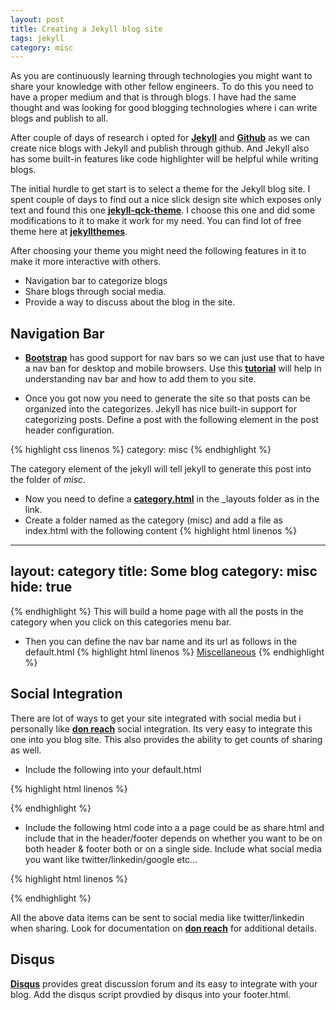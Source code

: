 ```yaml
---
layout: post
title: Creating a Jekyll blog site
tags: jekyll
category: misc
---
```

As you are continuously learning through technologies you might want to share your knowledge with other fellow engineers. To do this you need to have a proper medium and that is through blogs. I have had the same thought and was looking for good blogging technologies where i can write blogs and publish to all.

After couple of days of research i opted for **[Jekyll](http://jekyllrb.com/)** and **[Github](https://github.com/)** as we can create nice blogs with Jekyll and publish through github. And Jekyll also has some built-in features like code highlighter will be helpful while writing blogs.

<!--more-->

The initial hurdle to get start is to select a theme for the Jekyll blog site. I spent couple of days to find out a nice slick design site which exposes only text and found this one **[jekyll-qck-theme](http://qckanemoto.github.io/jekyll-qck-theme/)**. I choose this one and did some modifications to it to make it work for my need. You can find lot of free theme here at **[jekyllthemes](http://jekyllthemes.io/)**.


After choosing your theme you might need the following features in it to make it more interactive with others.

* Navigation bar to categorize blogs
* Share blogs through social media.
* Provide a way to discuss about the blog in the site.



## Navigation Bar

 * **[Bootstrap](http://getbootstrap.com/)** has good support for nav bars so we can just use that to have a nav ban for desktop and mobile browsers. Use this **[tutorial](https://getbootstrap.com/components/#navbar)** will help in understanding nav bar and how to add them to you site.

 * Once you got now you need to generate the site so that posts can be organized into the categorizes. Jekyll has nice built-in support for categorizing posts. Define a post with the following element in the post header configuration.

{% highlight css linenos %}
category: misc
{% endhighlight %}

The category element of the jekyll will tell jekyll to generate this post into the folder of *misc*.

* Now you need to define a **[category.html](https://github.com/tguduru/tguduru.github.io/blob/master/_layouts/category.html)** in the _layouts folder as in the link.
* Create a folder named as the category (misc) and add a file as index.html with the following content
{% highlight html linenos %}
---
layout: category
title: Some blog
category: misc
hide: true
---
{% endhighlight %}
This will build a home page with all the posts in the category when you click on this categories menu bar.

* Then you can define the nav bar name and its url as follows in the default.html
{% highlight html linenos %}
<a class="page-scroll" href="/misc">Miscellaneous</a>
{% endhighlight %}

## Social Integration
There are lot of ways to get your site integrated with social media but i personally like **[don reach](http://donreach.com/social-share-buttons)** social integration. Its very easy to integrate this one into you blog site. This also provides the ability to get counts of sharing as well.

* Include the following into your default.html

{% highlight html linenos %}
<script src="http://share.donreach.com/buttons.js"></script>
{% endhighlight %}


* Include the following html code into a a page could be as share.html and include that in the header/footer depends on whether you want to be on both header & footer both or on a single side. Include what social media you want like twitter/linkedin/google etc...

{% highlight html linenos %}
<div class="don-share" data-url="<url>" data-image="" data-style="icons" data-bubbles="hover" data-title="<page title>">
    <div class="don-share-twitter"></div>
    <div class="don-share-google"></div>
    <div class="don-share-linkedin"></div>
    <div class="don-share-reddit"></div>
    <div class="don-share-facebook"></div>
  </div>
{% endhighlight %}

All the above data items can be sent to social media like twitter/linkedin when sharing. Look for documentation on **[don reach](http://donreach.com/social-share-buttons)** for additional details.

## Disqus

**[Disqus](https://disqus.com/)** provides great discussion forum and its easy to integrate with your blog. Add the disqus script provdied by disqus into your footer.html.
